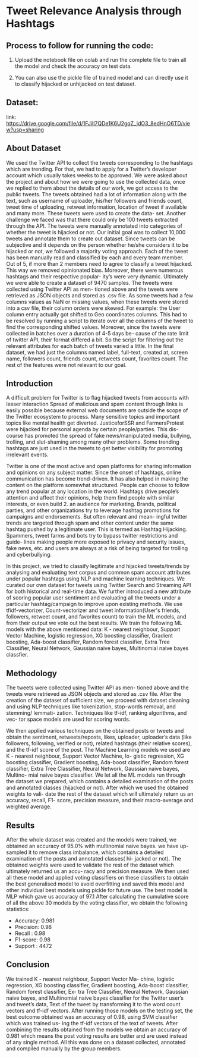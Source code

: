 # Tweet Relevance Analysis through Hashtags

## Process to follow for running the code:

1. Upload the notebook file on colab and run the complete file to train all the model and check the accuracy on test data. 

2. You can also use the pickle file of trained model and can directly use it to classify hijacked or unhijacked on test dataset. 

## Dataset:
link: https://drive.google.com/file/d/1FJiIl7QDe1K6U2gqZ_jdO3_8edHnO6TD/view?usp=sharing

## About Dataset 
We used the Twitter API to collect the tweets corresponding to the hashtags which are trending. For that, we had to apply for a Twitter’s developer account which usually takes weeks to be approved. We were asked about the project and about how we were going to use the collected data, once we replied to them about the details of our work, we got access to the public tweets. The tweets obtained had a lot of information along with the text, such as username of uploader, his/her followers and friends count, tweet time of
 uploading, retweet information, location of tweet if available and many more. These tweets were used to create the data- set. Another challenge we faced was that there could only be 100 tweets extracted through the API. The tweets were manually annotated into categories of whether the tweet is hijacked or not. Our initial goal was to collect 10,000 tweets and annotate them to create out dataset. Since tweets can be subjective and it depends on the person whether he/she considers it to be hijacked or not, we followed a majority voting approach. Each of the tweet has been manually read and classified by each and every team member. Out of 5, if more than 2 members need to agree to classify a tweet hijacked. This way we removed opinionated bias. Moreover, there were numerous hashtags and their respective popular- ity’s were very dynamic. Ultimately we were able to create a dataset of 9470 samples.
The tweets were collected using Twitter API as men- tioned above and the tweets were retrieved as JSON objects and stored as .csv file. As some tweets had a few columns values as NaN or missing values, when these tweets were stored into a csv file, their column orders were skewed. For example: the User column entry actually got shifted to Geo coordinates columns. This had to be resolved by running a script to iterate over all the columns of the tweet to find the corresponding shifted values. Moreover, since the tweets were collected in batches over a duration of 4-5 days be- cause of the rate limit of twitter API, their format differed a bit. So the script for filtering out the relevant attributes for each batch of tweets varied a little. In the final dataset, we had just the columns named label, full-text, created at, screen name, followers count, friends count, retweets count, favorites count. The rest of the features were not relevant to our goal.

## Introduction
A difficult problem for Twitter is to flag hijacked tweets from accounts with lesser interaction Spread of malicious and spam content through links is easily possible because external web documents are outside the scope of the Twitter ecosystem to process. Many sensitive topics and important topics like mental health get diverted. JusticeforSSR and FarmersProtest were hijacked for personal agenda by certain people/parties. This dis- course has promoted the spread of fake news/manipulated media, bullying, trolling, and slut-shaming among many other problems. Some trending hashtags are just used in the tweets to get better visibility for promoting irrelevant events.

Twitter is one of the most active and open platforms for sharing information and opinions on any subject matter.
Since the onset of hashtags, online communication has become trend-driven. It has also helped in making the content on the platform somewhat structured. People can choose to follow any trend popular at any location in the world. Hashtags drive people’s attention and affect their opinions, help them find people with similar interests, or even build 2. an audience for marketing. Brands, political parties, and other organizations try to leverage hashtag promotions for campaigns and endorsements. But often relevant and mean- ingful twitter trends are targeted through spam and other content under the same hashtag pushed by a legitimate user. This is termed as Hashtag Hijacking. Spammers, tweet farms and bots try to bypass twitter restrictions and guide- lines making people more exposed to privacy and security issues, fake news, etc. and users are always at a risk of being targeted for trolling and cyberbullying.

In this project, we tried to classify legitimate and hijacked tweets/trends by analysing and evaluating text corpus and common spam account attributes under popular hashtags using NLP and machine learning techniques. We curated our own dataset for tweets using Twitter Search and Streaming API for both historical and real-time data.  We further introduced a new attribute of scoring popular user sentiment and evaluating all the tweets under a particular hashtag/campaign to improve upon existing methods. We use tfidf-vectorizer, Count-vectorizer and tweet information(User's friends, followers, retweet count, and favorites count) to train the ML models, and from their output we vote out the best results. We train the following ML models with the above mentioned data: K - nearest neighbour, Support Vector Machine, logistic regression, XG boosting classifier, Gradient boosting, Ada-boost classifier, Random forest classifier, Extra Tree Classifier, Neural Network, Gaussian naive bayes, Multinomial naive bayes classfier. 

## Methodology

The tweets were collected using Twitter API as men- tioned above and the tweets were retrieved as JSON objects and stored as .csv file. After the creation of the dataset of sufficient size, we proceed with dataset cleaning and using NLP techniques like tokenization, stop-words removal, and stemming/ lemmati- zation. Techniques like tf-idf, ranking algorithms, and vec- tor space models are used for scoring words.

We then applied various techniques on the obtained posts or tweets and obtain the sentiment, retweets/reposts, likes, uploader, uploader’s data (like followers, following, verified or not), related hashtags (their relative scores), and the tf-idf score of the post. The Machine Learning models we used are K - nearest neighbour, Support Vector Machine, lo- gistic regression, XG boosting classifier, Gradient boosting, Ada-boost classifier, Random forest classifier, Extra Tree Classifier, Neural Network, Gaussian naive bayes, Multino- mial naive bayes classifier. We let all the ML models run through the dataset we prepared, which contains a detailed examination of the posts and annotated classes (hijacked or not). After which we used the obtained weights to vali- date the rest of the dataset which will ultimately return us an accuracy, recall, F1- score, precision measure, and their macro-average and weighted average.

## Results

After the whole dataset was created and the models were trained, we obtained an accuracy of 95.0% with multinomial naive bayes.
we have up-sampled it to remove class imbalance, which contains a detailed examination of the posts and annotated classes( hi- jacked or not). The obtained weights were used to validate the rest of the dataset which ultimately returned us an accu- racy and precision measure. We then used all these model and applied voting classifiers on these classifiers to obtain the best generalised model to avoid overfitting and saved this model and other individual best models using pickle for future use. The best model is MLP which gave us accuracy of 97.1
After calculating the cumulative score of all the above 30 models by the voting classifier, we obtain the following statistics:
* Accuracy: 0.981
* Precision: 0.98
* Recall : 0.98
* F1-score: 0.98
* Support : 4472

## Conclusion

We trained K - nearest neighbour, Support Vector Ma- chine, logistic regression, XG boosting classifier, Gradient boosting, Ada-boost classifier, Random forest classifier, Ex- tra Tree Classifier, Neural Network, Gaussian naive bayes, and Multinomial naive bayes classifier for the Twitter user’s and tweet’s data, Text of the tweet by transforming it to the word count vectors and tf-idf vectors. After running those models on the testing set, the best outcome obtained was an accuracy of 0.98, using SVM classifier which was trained us- ing the tf-idf vectors of the text of tweets. After combining the results obtained from the models we obtain an accuracy of 0.981 which means the post voting results are better and are used instead of any single method. All this was done on a dataset collected, annotated and compiled manually by the group members.

